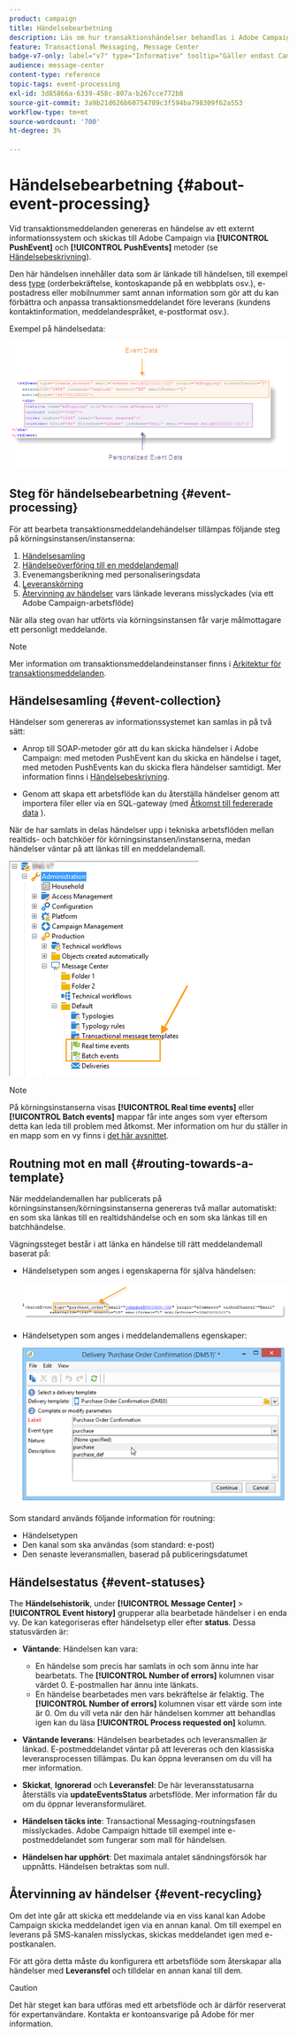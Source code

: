 ```yaml
---
product: campaign
title: Händelsebearbetning
description: Läs om hur transaktionshändelser behandlas i Adobe Campaign Classic
feature: Transactional Messaging, Message Center
badge-v7-only: label="v7" type="Informative" tooltip="Gäller endast Campaign Classic v7"
audience: message-center
content-type: reference
topic-tags: event-processing
exl-id: 3d85866a-6339-458c-807a-b267cce772b8
source-git-commit: 3a9b21d626b60754789c3f594ba798309f62a553
workflow-type: tm+mt
source-wordcount: '700'
ht-degree: 3%

---
```


# Händelsebearbetning {#about-event-processing}



Vid transaktionsmeddelanden genereras en händelse av ett externt informationssystem och skickas till Adobe Campaign via **[!UICONTROL PushEvent]** och **[!UICONTROL PushEvents]** metoder (se [Händelsebeskrivning](../../message-center/using/event-description.md)).

Den här händelsen innehåller data som är länkade till händelsen, till exempel dess [type](../../message-center/using/creating-event-types.md) (orderbekräftelse, kontoskapande på en webbplats osv.), e-postadress eller mobilnummer samt annan information som gör att du kan förbättra och anpassa transaktionsmeddelandet före leverans (kundens kontaktinformation, meddelandespråket, e-postformat osv.).

Exempel på händelsedata:

![](assets/messagecenter_events_request_001.png)

## Steg för händelsebearbetning {#event-processing}

För att bearbeta transaktionsmeddelandehändelser tillämpas följande steg på körningsinstansen/instanserna:

1. [Händelsesamling](#event-collection)
1. [Händelseöverföring till en meddelandemall](#routing-towards-a-template)
1. Evenemangsberikning med personaliseringsdata
1. [Leveranskörning](../../message-center/using/delivery-execution.md)
1. [Återvinning av händelser](#event-recycling) vars länkade leverans misslyckades (via ett Adobe Campaign-arbetsflöde)

När alla steg ovan har utförts via körningsinstansen får varje målmottagare ett personligt meddelande.

>[!NOTE]
>
>Mer information om transaktionsmeddelandeinstanser finns i [Arkitektur för transaktionsmeddelanden](../../message-center/using/transactional-messaging-architecture.md).


## Händelsesamling {#event-collection}

Händelser som genereras av informationssystemet kan samlas in på två sätt:

* Anrop till SOAP-metoder gör att du kan skicka händelser i Adobe Campaign: med metoden PushEvent kan du skicka en händelse i taget, med metoden PushEvents kan du skicka flera händelser samtidigt. Mer information finns i [Händelsebeskrivning](../../message-center/using/event-description.md).

* Genom att skapa ett arbetsflöde kan du återställa händelser genom att importera filer eller via en SQL-gateway (med [Åtkomst till federerade data](../../installation/using/about-fda.md) ).

När de har samlats in delas händelser upp i tekniska arbetsflöden mellan realtids- och batchköer för körningsinstansen/instanserna, medan händelser väntar på att länkas till en meddelandemall.

![](assets/messagecenter_events_queues_001.png)

>[!NOTE]
>
>På körningsinstanserna visas **[!UICONTROL Real time events]** eller **[!UICONTROL Batch events]** mappar får inte anges som vyer eftersom detta kan leda till problem med åtkomst. Mer information om hur du ställer in en mapp som en vy finns i [det här avsnittet](../../platform/using/access-management-folders.md).

## Routning mot en mall {#routing-towards-a-template}

När meddelandemallen har publicerats på körningsinstansen/körningsinstanserna genereras två mallar automatiskt: en som ska länkas till en realtidshändelse och en som ska länkas till en batchhändelse.

Vägningssteget består i att länka en händelse till rätt meddelandemall baserat på:

* Händelsetypen som anges i egenskaperna för själva händelsen:

  ![](assets/messagecenter_event_type_001.png)

* Händelsetypen som anges i meddelandemallens egenskaper:

  ![](assets/messagecenter_event_type_002.png)

Som standard används följande information för routning:

* Händelsetypen
* Den kanal som ska användas (som standard: e-post)
* Den senaste leveransmallen, baserad på publiceringsdatumet

## Händelsestatus {#event-statuses}

The **Händelsehistorik**, under **[!UICONTROL Message Center]** > **[!UICONTROL Event history]** grupperar alla bearbetade händelser i en enda vy. De kan kategoriseras efter händelsetyp eller efter **status**. Dessa statusvärden är:

* **Väntande**: Händelsen kan vara:

   * En händelse som precis har samlats in och som ännu inte har bearbetats. The **[!UICONTROL Number of errors]** kolumnen visar värdet 0. E-postmallen har ännu inte länkats.
   * En händelse bearbetades men vars bekräftelse är felaktig. The **[!UICONTROL Number of errors]** kolumnen visar ett värde som inte är 0. Om du vill veta när den här händelsen kommer att behandlas igen kan du läsa **[!UICONTROL Process requested on]** kolumn.

* **Väntande leverans**: Händelsen bearbetades och leveransmallen är länkad. E-postmeddelandet väntar på att levereras och den klassiska leveransprocessen tillämpas. Du kan öppna leveransen om du vill ha mer information.
* **Skickat**, **Ignorerad** och **Leveransfel**: De här leveransstatusarna återställs via **updateEventsStatus** arbetsflöde. Mer information får du om du öppnar leveransformuläret.
* **Händelsen täcks inte**: Transactional Messaging-routningsfasen misslyckades. Adobe Campaign hittade till exempel inte e-postmeddelandet som fungerar som mall för händelsen.
* **Händelsen har upphört**: Det maximala antalet sändningsförsök har uppnåtts. Händelsen betraktas som null.

## Återvinning av händelser {#event-recycling}

Om det inte går att skicka ett meddelande via en viss kanal kan Adobe Campaign skicka meddelandet igen via en annan kanal. Om till exempel en leverans på SMS-kanalen misslyckas, skickas meddelandet igen med e-postkanalen.

För att göra detta måste du konfigurera ett arbetsflöde som återskapar alla händelser med **Leveransfel** och tilldelar en annan kanal till dem.

>[!CAUTION]
>
>Det här steget kan bara utföras med ett arbetsflöde och är därför reserverat för expertanvändare. Kontakta er kontoansvarige på Adobe för mer information.